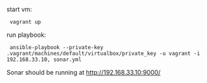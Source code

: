 start vm:

     vagrant up

run playbook:

     ansible-playbook --private-key .vagrant/machines/default/virtualbox/private_key -u vagrant -i 192.168.33.10, sonar.yml

Sonar should be running at http://192.168.33.10:9000/
